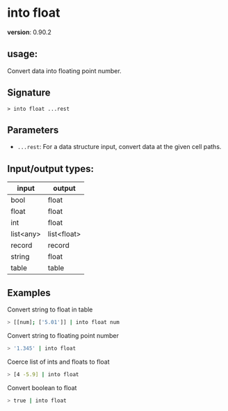 # into float

**version**: 0.90.2

## **usage**:

Convert data into floating point number.

## Signature

`> into float ...rest`

## Parameters

- `...rest`: For a data structure input, convert data at the given cell paths.

## Input/output types:

| input       | output        |
| ----------- | ------------- |
| bool        | float         |
| float       | float         |
| int         | float         |
| list\<any\> | list\<float\> |
| record      | record        |
| string      | float         |
| table       | table         |

## Examples

Convert string to float in table

```bash
> [[num]; ['5.01']] | into float num
```

Convert string to floating point number

```bash
> '1.345' | into float
```

Coerce list of ints and floats to float

```bash
> [4 -5.9] | into float
```

Convert boolean to float

```bash
> true | into float
```
